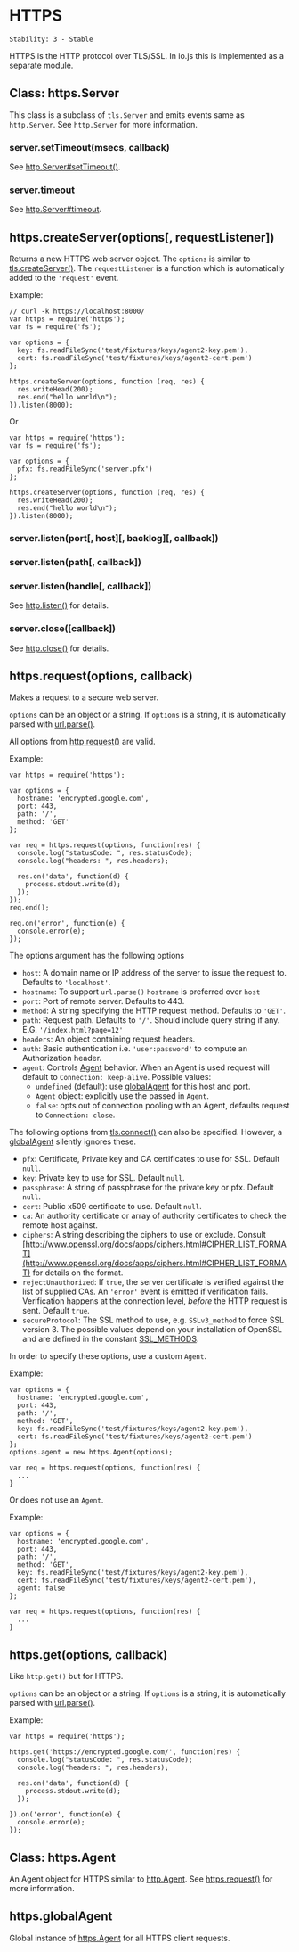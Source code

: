 # HTTPS

    Stability: 3 - Stable
    

HTTPS is the HTTP protocol over TLS/SSL. In io.js this is implemented as a separate module.

## Class: https.Server

This class is a subclass of `tls.Server` and emits events same as `http.Server`. See `http.Server` for more information.

### server.setTimeout(msecs, callback)

See [http.Server#setTimeout()](http.html#http_server_settimeout_msecs_callback).

### server.timeout

See [http.Server#timeout](http.html#http_server_timeout).

## https.createServer(options[, requestListener])

Returns a new HTTPS web server object. The `options` is similar to [tls.createServer()](tls.html#tls_tls_createserver_options_secureconnectionlistener). The `requestListener` is a function which is automatically added to the `'request'` event.

Example:

    // curl -k https://localhost:8000/
    var https = require('https');
    var fs = require('fs');
    
    var options = {
      key: fs.readFileSync('test/fixtures/keys/agent2-key.pem'),
      cert: fs.readFileSync('test/fixtures/keys/agent2-cert.pem')
    };
    
    https.createServer(options, function (req, res) {
      res.writeHead(200);
      res.end("hello world\n");
    }).listen(8000);
    

Or

    var https = require('https');
    var fs = require('fs');
    
    var options = {
      pfx: fs.readFileSync('server.pfx')
    };
    
    https.createServer(options, function (req, res) {
      res.writeHead(200);
      res.end("hello world\n");
    }).listen(8000);
    

### server.listen(port\[, host\]\[, backlog\][, callback])

### server.listen(path[, callback])

### server.listen(handle[, callback])

See [http.listen()](http.html#http_server_listen_port_hostname_backlog_callback) for details.

### server.close([callback])

See [http.close()](http.html#http_server_close_callback) for details.

## https.request(options, callback)

Makes a request to a secure web server.

`options` can be an object or a string. If `options` is a string, it is automatically parsed with [url.parse()](url.html#url.parse).

All options from [http.request()](http.html#http_http_request_options_callback) are valid.

Example:

    var https = require('https');
    
    var options = {
      hostname: 'encrypted.google.com',
      port: 443,
      path: '/',
      method: 'GET'
    };
    
    var req = https.request(options, function(res) {
      console.log("statusCode: ", res.statusCode);
      console.log("headers: ", res.headers);
    
      res.on('data', function(d) {
        process.stdout.write(d);
      });
    });
    req.end();
    
    req.on('error', function(e) {
      console.error(e);
    });
    

The options argument has the following options

  * `host`: A domain name or IP address of the server to issue the request to. Defaults to `'localhost'`.
  * `hostname`: To support `url.parse()` `hostname` is preferred over `host`
  * `port`: Port of remote server. Defaults to 443.
  * `method`: A string specifying the HTTP request method. Defaults to `'GET'`.
  * `path`: Request path. Defaults to `'/'`. Should include query string if any. E.G. `'/index.html?page=12'`
  * `headers`: An object containing request headers.
  * `auth`: Basic authentication i.e. `'user:password'` to compute an Authorization header.
  * `agent`: Controls [Agent](#https_class_https_agent) behavior. When an Agent is used request will default to `Connection: keep-alive`. Possible values: 
      * `undefined` (default): use [globalAgent](#https_https_globalagent) for this host and port.
      * `Agent` object: explicitly use the passed in `Agent`.
      * `false`: opts out of connection pooling with an Agent, defaults request to `Connection: close`.

The following options from [tls.connect()](tls.html#tls_tls_connect_options_callback) can also be specified. However, a [globalAgent](#https_https_globalagent) silently ignores these.

  * `pfx`: Certificate, Private key and CA certificates to use for SSL. Default `null`.
  * `key`: Private key to use for SSL. Default `null`.
  * `passphrase`: A string of passphrase for the private key or pfx. Default `null`.
  * `cert`: Public x509 certificate to use. Default `null`.
  * `ca`: An authority certificate or array of authority certificates to check the remote host against.
  * `ciphers`: A string describing the ciphers to use or exclude. Consult [http://www.openssl.org/docs/apps/ciphers.html#CIPHER_LIST_FORMAT](http://www.openssl.org/docs/apps/ciphers.html#CIPHER_LIST_FORMAT) for details on the format.
  * `rejectUnauthorized`: If `true`, the server certificate is verified against the list of supplied CAs. An `'error'` event is emitted if verification fails. Verification happens at the connection level, *before* the HTTP request is sent. Default `true`.
  * `secureProtocol`: The SSL method to use, e.g. `SSLv3_method` to force SSL version 3. The possible values depend on your installation of OpenSSL and are defined in the constant [SSL_METHODS](http://www.openssl.org/docs/ssl/ssl.html#DEALING_WITH_PROTOCOL_METHODS).

In order to specify these options, use a custom `Agent`.

Example:

    var options = {
      hostname: 'encrypted.google.com',
      port: 443,
      path: '/',
      method: 'GET',
      key: fs.readFileSync('test/fixtures/keys/agent2-key.pem'),
      cert: fs.readFileSync('test/fixtures/keys/agent2-cert.pem')
    };
    options.agent = new https.Agent(options);
    
    var req = https.request(options, function(res) {
      ...
    }
    

Or does not use an `Agent`.

Example:

    var options = {
      hostname: 'encrypted.google.com',
      port: 443,
      path: '/',
      method: 'GET',
      key: fs.readFileSync('test/fixtures/keys/agent2-key.pem'),
      cert: fs.readFileSync('test/fixtures/keys/agent2-cert.pem'),
      agent: false
    };
    
    var req = https.request(options, function(res) {
      ...
    }
    

## https.get(options, callback)

Like `http.get()` but for HTTPS.

`options` can be an object or a string. If `options` is a string, it is automatically parsed with [url.parse()](url.html#url.parse).

Example:

    var https = require('https');
    
    https.get('https://encrypted.google.com/', function(res) {
      console.log("statusCode: ", res.statusCode);
      console.log("headers: ", res.headers);
    
      res.on('data', function(d) {
        process.stdout.write(d);
      });
    
    }).on('error', function(e) {
      console.error(e);
    });
    

## Class: https.Agent

An Agent object for HTTPS similar to [http.Agent](http.html#http_class_http_agent). See [https.request()](#https_https_request_options_callback) for more information.

## https.globalAgent

Global instance of [https.Agent](#https_class_https_agent) for all HTTPS client requests.